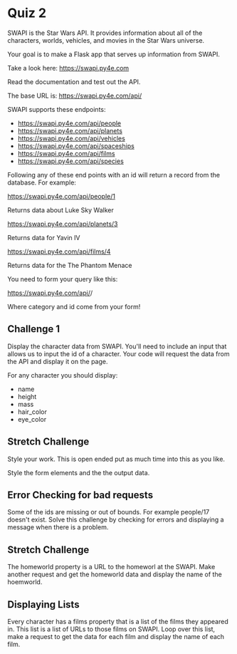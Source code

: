# Quiz 2

SWAPI is the Star Wars API. It provides information about 
all of the characters, worlds, vehicles, and movies in the 
Star Wars universe. 

Your goal is to make a Flask app that serves up information 
from SWAPI. 

Take a look here: https://swapi.py4e.com

Read the documentation and test out the API. 

The base URL is: https://swapi.py4e.com/api/

SWAPI supports these endpoints: 

- https://swapi.py4e.com/api/people
- https://swapi.py4e.com/api/planets
- https://swapi.py4e.com/api/vehicles
- https://swapi.py4e.com/api/spaceships
- https://swapi.py4e.com/api/films
- https://swapi.py4e.com/api/species

Following any of these end points with an id will return 
a record from the database. For example: 

https://swapi.py4e.com/api/people/1 

Returns data about Luke Sky Walker

https://swapi.py4e.com/api/planets/3

Returns data for Yavin IV

https://swapi.py4e.com/api/films/4

Returns data for the The Phantom Menace

You need to form your query like this: 

https://swapi.py4e.com/api/<category>/<id>

Where category and id come from your form!

## Challenge 1

Display the character data from SWAPI. You'll need to include an
input that allows us to input the id of a character. Your code 
will request the data from the API and display it on the page. 

For any character you should display: 

- name 
- height
- mass
- hair_color
- eye_color

## Stretch Challenge

Style your work. This is open ended put as much time into this 
as you like. 

Style the form elements and the the output data. 

## Error Checking for bad requests

Some of the ids are missing or out of bounds. 
For example people/17 doesn't exist. Solve this challenge 
by checking for errors and displaying a message when there 
is a problem.

## Stretch Challenge 

The homeworld property is a URL to the homeworl at the SWAPI. Make another request and get the homeworld data and display the name of the hoemworld. 

## Displaying Lists

Every character has a films property that is a list of the films they appeared in. This list is a list of URLs to those films on SWAPI. Loop over this list, make a request to get the data for each 	film and display the name of each film. 

